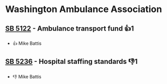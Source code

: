 # Washington Ambulance Association

## [SB 5122](/bill/2023-24/sb/5122/) - Ambulance transport fund 👍1  
* 👍 Mike Battis 

## [SB 5236](/bill/2023-24/sb/5236/) - Hospital staffing standards  👎1 
* 👎 Mike Battis